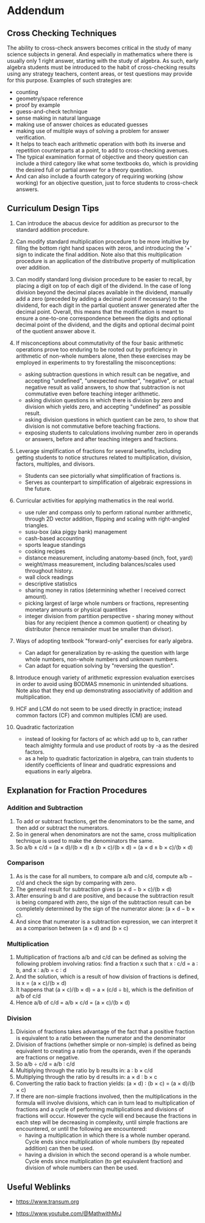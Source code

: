 # Addendum

## Cross Checking Techniques

The ability to cross-check answers becomes critical in the study of many science subjects in general. And especially in mathematics where there is usually only 1 right answer, starting with the study of algebra. As such, early algebra students must be introduced to the habit of cross-checking results using any strategy teachers, content areas, or test questions may provide for this purpose. Examples of such strategies are:

- counting
- geometry/space reference
- proof by example
- guess-and-check technique
- sense making in natural language
- making use of answer choices as educated guesses
- making use of multiple ways of solving a problem for answer verification.
- It helps to teach each arithmetic operation with both its inverse and repetition counterparts at a point, to add to cross-checking avenues.
- The typical examination format of objective and theory question can include a third category like what some textbooks do, which is providing the desired full or partial answer for a theory question.
- And can also include a fourth category of requiring working (show working) for an objective question, just to force students to cross-check answers.

## Curriculum Design Tips

1. Can introduce the abacus device for addition as precursor to the standard addition procedure.

2. Can modify standard multiplication procedure to be more intuitive by fillng the bottom right hand spaces with zeros, and introducing the '+' sign to indicate the final addition. Note also that this multiplication procedure is an application of the distributive property of multiplication over addition.

3. Can modify standard long division procedure to be easier to recall, by placing a digit on top of each digit of the dividend. In the case of long division beyond the decimal places available in the dividend, manually add a zero (preceded by adding  a decimal point if necessary) to the dividend, for each digit in the partial quotient answer generated after the decimal point. Overall, this means that the modification is meant to ensure a one-to-one correspondence between the digits and optional decimal point of the dividend, and the digits and optional decimal point of the quotient answer above it.

4. If misconceptions about commutativity of the four basic arithmetic operations prove too enduring to be rooted out by proficiency in arithmetic of non-whole numbers alone, then these exercises may be employed in experiments to try forestalling the misconceptions:
   - asking subtraction questions in which result can be negative, and accepting "undefined", "unexpected number", "negative",
    or actual negative result as valid answers, to show that subtraction is not commutative even before teaching integer arithmetic.
   - asking division questions in which there is division by zero and division which yields zero, and accepting "undefined" as possible result.
   - asking division questions in which quotient can be zero, to show that division is not commutative before teaching fractions.
   - exposing students to calculations involving number zero in operands or answers, before and after teaching integers and fractions.

6. Leverage simplification of fractions for several benefits, including getting students to notice structures related to multiplication,
   division, factors, multiples, and divisors.
   - Students can see pictorially what simplification of fractions is.
   - Serves as counterpart to simplification of algebraic expressions in the future.

7. Curricular activities for applying mathematics in the real world.

   - use ruler and compass only to perform rational number arithmetic, through 2D vector addition, flipping and scaling with right-angled triangles.
   - susu-box (aka piggy bank) management
   - cash-based accounting
   - sports league standings
   - cooking recipes
   - distance measurement, including anatomy-based (inch, foot, yard)
   - weight/mass measurement, including balances/scales used throughout history.
   - wall clock readings
   - descriptive statistics
   - sharing money in ratios (determining whether I received correct amount).
   - picking largest of large whole numbers or fractions, representing monetary amounts or physical quantities
   - integer division from partition perspective - sharing money without bias for any recipient (hence a common quotient) or cheating by distributor (hence remainder must be smaller than divisor).

8. Ways of adopting textbook "forward-only" exercises for early algebra.

   - Can adapt for generalization by re-asking the question with large whole numbers, non-whole numbers and unknown numbers.
   - Can adapt for equation solving by "reversing the question".

9. Introduce enough variety of arithmetic expression evaluation exercises in order to avoid using BODMAS mnemonic in unintended situations. Note also that they end up demonstrating associativity of addition and multiplication.

10. HCF and LCM do not seem to be used directly in practice; instead common factors (CF) and common multiples (CM) are used.

11. Quadratic factorization
    - instead of looking for factors of ac which add up to b, can rather teach almighty formula and use product of roots by -a as the desired factors.
    - as a help to quadratic factorization in algebra, can train students to identify coefficients of linear and quadratic expressions and equations in early algebra.

## Explanation for Fraction Procedures

### Addition and Subtraction

1. To add or subtract fractions, get the denominators to be the same, and then add or subtract the numerators.
2. So in general when denominators are not the same, cross multiplication technique is used to make the denominators the same.
3. So a/b &plusmn; c/d = (a &times; d)/(b &times; d) &plusmn; (b &times; c)/(b &times; d) = (a &times; d &plusmn; b &times; c)/(b &times; d)

### Comparison

1. As is the case for all numbers, to compare a/b and c/d, compute a/b &minus; c/d and check the sign by comparing with zero.
2. The general result for subtraction gives (a &times; d &minus; b &times; c)/(b &times; d)
3. After ensuring b and d are positive, and because the subtraction result is being compared with zero,
the sign of the subtraction result can be completely determined by the sign of the numerator alone: (a &times; d &minus; b &times; c).
4. And since that numerator is a subtraction expression, we can interpret it as a comparison between (a &times; d) and (b &times; c)

### Multiplication

1. Multiplication of fractions a/b and c/d can be defined as solving the following problem involving ratios:
find a fraction x such that x &ratio; c/d = a &ratio; b, and x &ratio; a/b = c &ratio; d
1. And the solution, which is a result of how division of fractions is defined, is x = (a &times; c)/(b &times; d)
2. It happens that (a &times; c)/(b &times; d) = a &times; (c/d &div; b), which is the definition of a/b of c/d
3. Hence a/b of c/d = a/b &times; c/d = (a &times; c)/(b &times; d)

### Division

1. Division of fractions takes advantage of the fact that a positive fraction is equivalent to a ratio between the numerator and the denominator
2. Division of fractions (whether simple or non-simple) is defined as being equivalent to creating a ratio from the operands, even if the operands are fractions or negative.
3. So a/b &div; c/d = a/b &ratio; c/d
2. Multiplying through the ratio by b results in: a &ratio; b &times; c/d
2. Multiplying through the ratio by d results in: a &times; d &ratio; b &times; c
3. Converting the ratio back to fraction yields: (a &times; d) &ratio; (b &times; c) = (a &times; d)/(b &times; c)
3. If there are non-simple fractions involved, then the multiplications in the formula will involve divisions, which can in turn lead to
multiplication of fractions and a cycle of performing multiplications and divisions of fractions will occur. However the cycle will end
because the fractions in each step will be decreasing in complexity, until simple fractions are encountered, or until the following are encountered:
   - having a multiplication in which there is a whole number operand. Cycle ends since multiplication of whole numbers (by repeated addition) can then be used.
   - having a division in which the second operand is a whole number. Cycle ends since multiplication (to get equivalent fraction) and division of whole numbers can then be used.

 

## Useful Weblinks

- https://www.transum.org

- https://www.youtube.com/@MathwithMrJ
